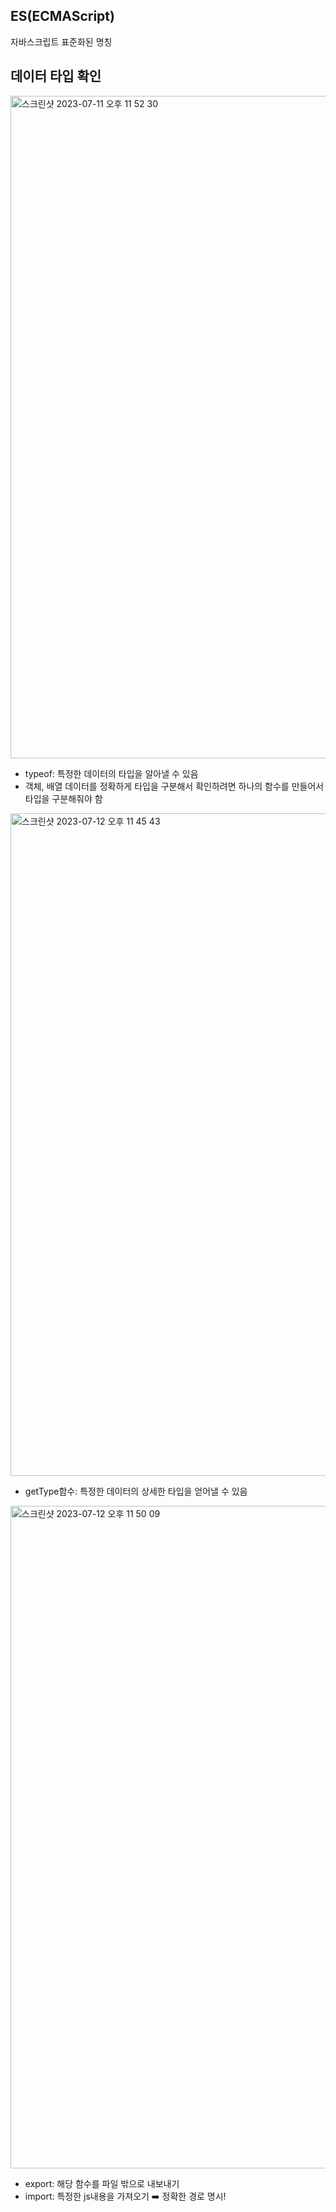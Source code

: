 ## ES(ECMAScript)

자바스크립트 표준화된 명칭

## 데이터 타입 확인

<img width="1060" alt="스크린샷 2023-07-11 오후 11 52 30" src="https://github.com/hyokyungAn/TIL/assets/104885245/47ca6fb5-ca76-4b8c-8230-13764ab3793a">

* typeof: 특정한 데이터의 타입을 알아낼 수 있음
* 객체, 배열 데이터를 정확하게 타입을 구분해서 확인하려면 하나의 함수를 만들어서 타입을 구분해줘야 함

<img width="1060" alt="스크린샷 2023-07-12 오후 11 45 43" src="https://github.com/hyokyungAn/TIL/assets/104885245/72bc15f5-aa14-490f-9aba-36e9c62a7836">

* getType함수: 특정한 데이터의 상세한 타입을 얻어낼 수 있음

<img width="1060" alt="스크린샷 2023-07-12 오후 11 50 09" src="https://github.com/hyokyungAn/TIL/assets/104885245/033a36c1-29c5-4de1-892e-03db6fd49c5f">

* export: 해당 함수를 파일 밖으로 내보내기
* import: 특정한 js내용을 가져오기 ➡️ 정확한 경로 명시!
